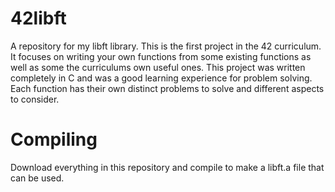 # 42libft
A repository for my libft library. 
This is the first project in the 42 curriculum. It focuses on writing your own functions from some existing functions as well as some the curriculums own useful ones.
This project was written completely in C and was a good learning experience for problem solving. Each function has their own distinct problems to solve and different aspects to consider.

# Compiling

Download everything in this repository and compile to make a libft.a file that can be used.
